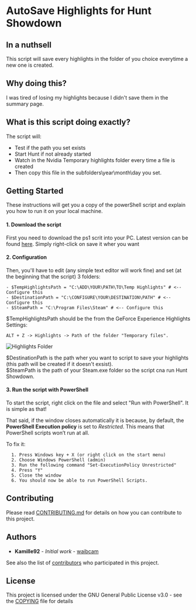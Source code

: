# AutoSave Highlights for Hunt Showdown

## In a nuthsell
This script will save every highlights in the folder of you choice everytime a new one is created.

## Why doing this?
I was tired of losing my highlights because I didn't save them in the summary page.

## What is this script doing exactly?
The script will:
- Test if the path you set exists
- Start Hunt if not already started
- Watch in the Nvidia Temporary highlights folder every time a file is created
- Then copy this file in the subfolders\year\month\day you set.


## Getting Started

These instructions will get you a copy of the powerShell script and explain you how to run it on your local machine.

#### 1. Download the script

First you need to download the ps1 scrit into your PC.
Latest version can be found [here](https://raw.githubusercontent.com/waibcam/AutoSave-Highlights-for-Hunt-Showdown/main/AutoSaveHighlights.ps1).
Simply right-click on save it wher you want

#### 2. Configuration
Then, you'll have to edit (any simple text editor will work fine) and set (at the beginning that the script) 3 folders:
```
- $TempHighlightsPath = "C:\ADD\YOUR\PATH\TO\Temp Highlights" # <-- Configure this
- $DestinationPath = "C:\CONFIGURE\YOUR\DESTINATION\PATH" # <-- Configure this
- $SteamPath = "C:\Program Files\Steam" # <-- Configure this
```
$TempHighlightsPath should be the from the GeForce Experience Highlights Settings:  
```
ALT + Z -> Highlights -> Path of the folder "Temporary files".
```
![Highlights Folder](https://i.imgur.com/xjpMVci.png)  

$DestinationPath is the path wher you want to script to save your highlights (this path will be created if it doesn't exsist).  
$SteamPath is the path of your Steam.exe folder so the script cna run Hunt Showdown.  

#### 3. Run the script with PowerShell
To start the script, right click on the file and select "Run with PowerShell". It is simple as that!

That said, if the window closes automatically it is because, by default, the **PowerShell Execution policy** is set to *Restricted*. This means that PowerShell scripts won’t run at all.  
  
To fix it:
```
  1. Press Windows key + X (or right click on the start menu)  
  2. Choose Windows PowerShell (admin)  
  3. Run the following command "Set-ExecutionPolicy Unrestricted"  
  4. Press "Y"  
  5. Close the window  
  6. You should now be able to run PowerShell Scripts.
```

## Contributing

Please read [CONTRIBUTING.md](CONTRIBUTING.md) for details on how you can contribute to this project.

## Authors

* **Kamille92** - *Initial work* - [waibcam](https://github.com/waibcam)

See also the list of [contributors](https://github.com/waibcam/RSI_Companion/contributors) who participated in this project.

## License

This project is licensed under the GNU General Public License v3.0 - see the [COPYING](COPYING) file for details
